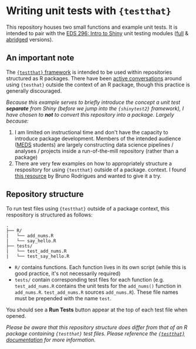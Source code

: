 # Writing unit tests with `{testthat}`

This repository houses two small functions and example unit tests. It is intended to pair with the [EDS 296: Intro to Shiny](https://ucsb-meds.github.io/EDS-296-Intro-to-Shiny/) unit testing modules ([full](https://ucsb-meds.github.io/EDS-296-Intro-to-Shiny/course-materials/slides/part7.2-unit-testing-slides.html#/title-slide) & [abridged](https://ucsb-meds.github.io/EDS-296-Intro-to-Shiny/course-materials/slides/part7.2-unit-testing-slides-ABRIDGED.html#/title-slide) versions).

## An important note

The [`{testthat}` framework](https://testthat.r-lib.org/index.html) is intended to be used within repositories structured as R packages. There have been [active conversations](https://github.com/r-lib/testthat/issues/659) around using `{testhat}` outside the context of an R package, though this practice is generally discouraged. 

*Because this example serves to briefly introduce the concept a unit test **separate** from Shiny (before we jump into the `{shinytest2}` framework), I have chosen to **not** to convert this repository into a package. Largely because:*

1. I am limited on instructional time and don't have the capacity to introduce package development. Members of the intended audience ([MEDS](https://bren.ucsb.edu/masters-programs/master-environmental-data-science/academics-meds-program) students) are largely constructing data science pipelines / analyses / projects inside a run-of-the-mill repository (rather than a package)
2. There are very few examples on how to appropriately structure a respository for using `{testthat}` outside of a package. context. I found [this resource](https://b-rodrigues.github.io/fput/unit-testing.html) by Bruno Rodrigues and wanted to give it a try.

## Repository structure

To run test files using `{testthat}` outside of a package context, this respository is structured as follows:

```
.
├── R/  
|   └── add_nums.R
|   └── say_hello.R
├── tests/  
|   └── test_add_nums.R
|   └── test_say_hello.R
```

- `R/` contains functions. Each function lives in its own script (while this is good practice, it's not necessarily required)
- `tests/` contain corresponding test files for each function (e.g. `test_add_nums.R` contains the unit tests for the `add_nums()` function in `add_nums.R`. `test_add_nums.R` sources `add_nums.R`). These file names must be prepended with the name `test`.

You should see a **Run Tests** button appear at the top of each test file when opened.

*Please be aware that this repository structure does differ from that of an R package containing `{testthat}` test files. Please reference the [`{testthat}` documentation](https://testthat.r-lib.org/) for more information.*
